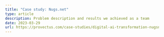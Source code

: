 ```yaml
---
title: "Case study: Nugs.net"
type: article
description: Problem description and results we achieved as a team
date: 2023-03-29
url: https://provectus.com/case-studies/digital-ai-transformation-nugsnet/
---
```


